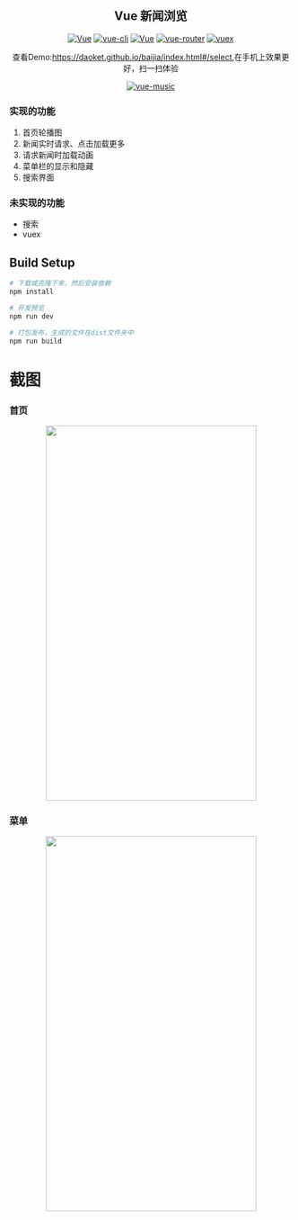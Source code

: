 <h2 align="center">Vue 新闻浏览</h2>
<p align="center">
  <a href="https://daoket.github.io/baijia/index.html#/select"><img src="https://img.shields.io/travis/rust-lang/rust.svg" alt="Vue"></a>
  <a href="https://github.com/vuejs/vue-cli"><img src="https://img.shields.io/badge/vue--cli-v2.4.0-blue.svg" alt="vue-cli"></a>
  <a href="https://github.com/vuejs/vue"><img src="https://img.shields.io/badge/vue-v2.2.2-blue.svg" alt="Vue"></a>
  <a href="https://github.com/vuejs/vue-router"><img src="https://img.shields.io/badge/vue--router-v2.2.0-blue.svg" alt="vue-router"></a>
  <a href="https://github.com/vuejs/vuex"><img src="https://img.shields.io/badge/vuex-v2.0.0-blue.svg" alt="vuex"></a>
</p>
<p align="center">查看Demo:<a href="https://daoket.github.io/baijia/index.html#/select">https://daoket.github.io/baijia/index.html#/select</a>,在手机上效果更好，扫一扫体验</p>
<p align="center"><a href="https://daoket.github.io/baijia/index.html#/select"><img src="https://daoket.github.io/img/qrcode/baijia.png" alt="vue-music"></a></p>


### 实现的功能
1. 首页轮播图
2. 新闻实时请求、点击加载更多
3. 请求新闻时加载动画
4. 菜单栏的显示和隐藏
5. 搜索界面

### 未实现的功能
*   搜索
*   vuex

## Build Setup

``` bash
# 下载或克隆下来，然后安装依赖
npm install

# 开发预览
npm run dev

# 打包发布，生成的文件在dist文件夹中
npm run build
```

# 截图


### 首页
<center>
<img src="https://daoket.github.io/baijia/eg1.jpg" width='375' height='667'/>
</center>

### 菜单
<center>
<img src="https://daoket.github.io/baijia/eg2.jpg" width='375' height='667'/>
</center>
